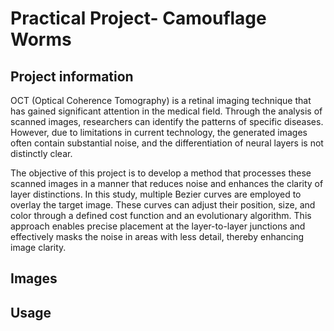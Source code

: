 # Practical Project- Camouflage Worms
## Project information

OCT (Optical Coherence Tomography) is a retinal imaging technique that has gained significant attention in the medical field. Through the analysis of scanned images, researchers can identify the patterns of specific diseases. However, due to limitations in current technology, the generated images often contain substantial noise, and the differentiation of neural layers is not distinctly clear. 

The objective of this project is to develop a method that processes these scanned images in a manner that reduces noise and enhances the clarity of layer distinctions. In this study, multiple Bezier curves are employed to overlay the target image. These curves can adjust their position, size, and color through a defined cost function and an evolutionary algorithm. This approach enables precise placement at the layer-to-layer junctions and effectively masks the noise in areas with less detail, thereby enhancing image clarity.

## Images
## Usage
